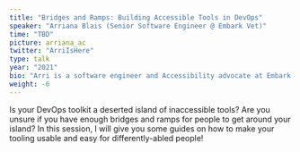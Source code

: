 ```yaml
---
title: "Bridges and Ramps: Building Accessible Tools in DevOps"
speaker: "Arriana Blais (Senior Software Engineer @ Embark Vet)"
time: "TBD"
picture: arriana_ac
twitter: "ArriIsHere"
type: talk
year: "2021"
bio: "Arri is a software engineer and Accessibility advocate at Embark Veterinary, where she works on the customer delight development team. "
weight: -6
---
```


Is your DevOps toolkit a deserted island of inaccessible tools? Are you unsure if you have enough bridges and ramps for people to get around your island? In this session, I will give you some guides on how to make your tooling usable and easy for differently-abled people!